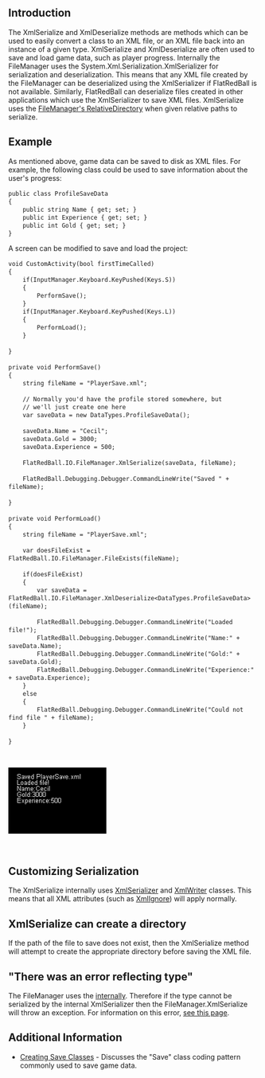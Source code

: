 ## Introduction

The XmlSerialize and XmlDeserialize methods are methods which can be used to easily convert a class to an XML file, or an XML file back into an instance of a given type. XmlSerialize and XmlDeserialize are often used to save and load game data, such as player progress. Internally the FileManager uses the System.Xml.Serialization.XmlSerializer for serialization and deserialization. This means that any XML file created by the FileManager can be deserialized using the XmlSerializer if FlatRedBall is not available. Similarly, FlatRedBall can deserialize files created in other applications which use the XmlSerializer to save XML files. XmlSerialize uses the [FileManager's RelativeDirectory](/documentation/api/flatredball/flatredball-io/flatredball-io-filemanager/flatredball-io-filemanager-relativedirectory.md "FlatRedBall.IO.FileManager.RelativeDirectory") when given relative paths to serialize.

## Example

As mentioned above, game data can be saved to disk as XML files. For example, the following class could be used to save information about the user's progress:

``` lang:c#
public class ProfileSaveData
{
    public string Name { get; set; }
    public int Experience { get; set; }
    public int Gold { get; set; }
}
```

A screen can be modified to save and load the project:

``` lang:c#
void CustomActivity(bool firstTimeCalled)
{
    if(InputManager.Keyboard.KeyPushed(Keys.S))
    {
        PerformSave();
    }
    if(InputManager.Keyboard.KeyPushed(Keys.L))
    {
        PerformLoad();
    }

}

private void PerformSave()
{
    string fileName = "PlayerSave.xml";

    // Normally you'd have the profile stored somewhere, but 
    // we'll just create one here
    var saveData = new DataTypes.ProfileSaveData();

    saveData.Name = "Cecil";
    saveData.Gold = 3000;
    saveData.Experience = 500;

    FlatRedBall.IO.FileManager.XmlSerialize(saveData, fileName);

    FlatRedBall.Debugging.Debugger.CommandLineWrite("Saved " + fileName);

}

private void PerformLoad()
{
    string fileName = "PlayerSave.xml";

    var doesFileExist = FlatRedBall.IO.FileManager.FileExists(fileName);

    if(doesFileExist)
    {
        var saveData = FlatRedBall.IO.FileManager.XmlDeserialize<DataTypes.ProfileSaveData>(fileName);

        FlatRedBall.Debugging.Debugger.CommandLineWrite("Loaded file!");
        FlatRedBall.Debugging.Debugger.CommandLineWrite("Name:" + saveData.Name);
        FlatRedBall.Debugging.Debugger.CommandLineWrite("Gold:" + saveData.Gold);
        FlatRedBall.Debugging.Debugger.CommandLineWrite("Experience:" + saveData.Experience);
    }
    else
    {
        FlatRedBall.Debugging.Debugger.CommandLineWrite("Could not find file " + fileName);
    }

}
```

 

![](/media/2017-02-img_58913fffc58ee.png)

 

## Customizing Serialization

The XmlSerialize internally uses [XmlSerializer](http://msdn.microsoft.com/en-us/library/system.xml.serialization.xmlserializer.aspx) and [XmlWriter](http://msdn.microsoft.com/en-us/library/system.xml.xmlwriter.aspx) classes. This means that all XML attributes (such as [XmlIgnore](http://msdn.microsoft.com/en-us/library/system.xml.serialization.xmlattributes.xmlignore.aspx)) will apply normally.

## XmlSerialize can create a directory

If the path of the file to save does not exist, then the XmlSerialize method will attempt to create the appropriate directory before saving the XML file.

## "There was an error reflecting type"

The FileManager uses the [internally](http://msdn.microsoft.com/en-us/library/system.xml.serialization.xmlserializer.aspx%7CXmlSerializer). Therefore if the type cannot be serialized by the internal XmlSerializer then the FileManager.XmlSerialize will throw an exception. For information on this error, [see this page](http://stackoverflow.com/questions/60573/xmlserializer-there-was-an-error-reflecting-type).

## Additional Information

-   [Creating Save Classes](/documentation/tutorials/code-tutorials/tutorials-save-classes.md "Tutorials:Save Classes") - Discusses the "Save" class coding pattern commonly used to save game data.

